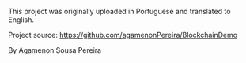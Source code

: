 This project was originally uploaded in Portuguese and translated to English.

Project source:
https://github.com/agamenonPereira/BlockchainDemo

By Agamenon Sousa Pereira
